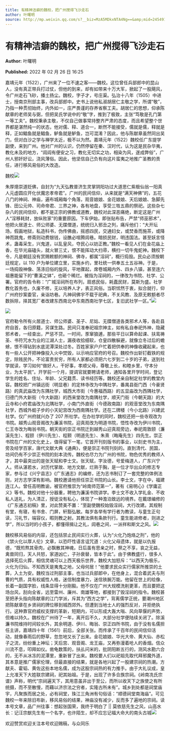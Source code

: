 ```yaml
---
title: 有精神洁癖的魏校，把广州搅得飞沙走石
author: 叶曙明
source: http://mp.weixin.qq.com/s?__biz=MzA5MDkxNTA4Ng==&amp;mid=2454911996&amp;idx=1&amp;sn=36c001b00bc3f8ab42980c429dacbf06&amp;chksm=87a2339db0d5ba8bc4af69bfa47cc79c86fd63788d9546706d55cce9855e24e663c9ef6ec1a8&poc_token=HJ_Do2ejHyO-wNZGG8Q1S8FdPgy1YBBEob-nUEme
---
```


# 有精神洁癖的魏校，把广州搅得飞沙走石

**Author:** 叶曙明

**Published:** 2022 年 02 月 26 日 16:25

嘉靖元年（1522），广州来了一位不速之客——魏校。这位曾任兵部郎中的昆山人，没有真正带兵打过仗，但他的到来，却有如带来十万大军，掀起了一股飓风，令广州走石飞砂，播土扬尘。魏校，字子才，号庄渠。弘治十八年（1505）中进士，授南京刑部主事，改兵部郎中。史书上说他私淑胡居仁主敬之学，所谓“敬”，乃指一种贯彻始终，内外如一，庄严畏谨的存养省察工夫。胡居仁的思想，仰承陈献章的老师吴与弼，但把吴氏学说中的“敬”字，推到了极致，主张“笃敬是孔门第一等工夫”。魏校秉承主敬，不仅自己做事常持整齐严肃的态度，而且希望整个世界都是湛然纯一的状态，他对儒、释、道合一，断然不能接受，儒就是儒，释就是释，正如鲳鱼就是鲳鱼，鲈鱼就是鲈鱼，岂可混淆？因此，他与陈献章虽然同出吴门，但对白沙之学与禅学太近，极不以为然。嘉靖元年（1522）魏校任广东提学副使，来到广州。他对广州的认识，仍然停留在秦、汉时代，认为这是民杂华夷，教化未及的地方，“闾阎有便安之习，教化无切实之功，相染为风，遂成弊俗”，广州人邪奸好讼，浇风薄俗。因此，他坚信自己负有向这片蛮夷之地推广圣教的责任，进行移风易俗的大改造。

魏校![](https://mmbiz.qpic.cn/mmbiz_jpg/PJWG74pLsMb4yhu9EORRhDIVct4kEr7wHNdMbl5OHM9aE6FDblibRhJssZ6EZoB6D40VbXayF15fzlkInIn7nNQ/640?wx_fmt=jpeg)

朱厚熜崇道贬佛，自封为“九天弘教普济生灵掌阴阳功过大道思仁紫极仙翁一阳真人元虚圆应开化伏魔忠孝帝君”。广州的民间信仰，从来就是“满天神佛”的，五花八门的神祠、神庙，遍布城厢每个角落，观音娘娘、金花娘娘、天后娘娘、急脚先锋、田公元帅、司命帝君、三界之神，各有地盘，享受三牲五鼎的祭祀。这些杂七杂八的民间信仰，都不是正宗的佛教或道教，魏校对此深恶痛绝，断定这是广州人“淫移耗财，放纵败家”的重要原因。下车伊始，即张贴布告，严禁“师巫邪术”，他把火居道士、师公师婆、无牒僧道，统统归入邪丑之列，痛斥他们：“大开坛场，假画地狱，私造科书，伪传佛曲，摇惑四民，交通妇女，或焚香而施茶，或降神而跳鬼，修斋则动费银钱，设醮必喧腾闾巷。暗损民财，明违国法。甚至妖言怪术，蛊毒采生，兴鬼道，以乱皇风，夺民心以妨正教。”魏校一看见人们在金花庙上香，在华光庙磕头，就火冒三丈，恨不能挥动大扫帚，横扫一切牛鬼蛇神。魏校下令，凡是朝廷没有赏赐敕额的神祠、佛寺，都属“淫祠”，概行捣毁。民众必须按朝廷规定，以 110 户为单位建立里，实施乡约，里社统一供奉五土五谷神。于是，一场捣毁神像、荡涤旧俗的旋风，平地骤起，席卷城厢内外、四乡八镇，甚至连六祖惠能留下的“曹溪之钵”，也砸个稀烂。被指为淫祠的，一律改为书院、社学、公署。官府的告令称：“广城淫祠所在布列，扇惑民俗，耗蠹民财，莫斯为盛。社学教化首务也，久废不修，无以培养人才，表正风俗。当职怵然于衷，拟合就行，仰广州府抄案委官，亲诣坊巷。凡神祠佛宇不载于祀典，不关风教、及原无敕额者尽数拆除，择其宽厂者改建东西南北中东南西南社学七区，复旧武社学一区。”![](https://mmbiz.qpic.cn/mmbiz_png/Ljib4So7yuWgIM7ul7KPyPelicJfZG8cwP6Vs3jDicKora5ppfpHOjYBnkVCs7icRI8GjVLR9RTlGiciaC0oCsZOKFEQ/640?wx_fmt=png)

![](https://mmbiz.qpic.cn/mmbiz_png/Ljib4So7yuWjGPR5FUXTBiaY9iaick2WQdoNLSrNANTPRfanH7aLCVBbtRiaUDPjeyaCQeiccOst8uAeRfWa5Gq5Q8iag/640?wx_fmt=png)

官府勒令所有火居道士、师公师婆、圣子、尼姑、无牒僧道各类邪术人等，各赴县府自首，各归原籍，另谋生路。民间只准奉祀祖宗神主，如有私自奉祀外神，隐藏邪术者，一经查出，严惩不贷。一时间，豕窜狼逋，那些平日以算命起课、扶鸾祷圣、书符咒水为业的江湖人士，漏夜收拾细软，仓皇四散躲避，就像立冬过后的蟾蜍，恨不得钻到水底泥潭深处过冬。百姓家家户户忙着把供奉的神像收藏起来，也有一些人公开把神像投入火中焚毁，以示响应官府的号召。魏校作出斩钉截铁的规定，除贱民外，不论富贵贫穷，所有人家都必须把六七岁到二十岁的子弟，送到社学就读，学习如何“做好人，干好事，孝顺父母，尊敬上长，和睦乡里，守本分业，为太平民”。开学前一个月，提调官就要聘请老师，通知各里开学时间，登记学生的姓名、住址、年龄、父兄籍贯、读书经历等。魏校还亲自制定社学的教堂内容。魏校把广州镇远街（明显巷）的定林寺改为中隅社学，番禺县衙门西（今豪贤路）的真武庙改为东隅社学，城西大市街（今惠福西路）的五显庙改为西隅社学，归德门外大新街（今大新路）的西来堂改为南隅社学，顺天门街（今朝天路）的大云寺和小府君庙改为北隅社学，小南门外直街（今德政南路）的观音堂改为东南隅社学，西城外蚬子步的小天妃宫改为西南隅社学。还在二牌楼（今小北路）兴建武社学。仅广州府就兴办了 207 所社学。在办社学的同时，魏校还把一些寺观改为书院。越秀山观音阁改为濂溪书院，迎真观改为明道书院，悟性寺改为伊川书院，仁王寺改为晦翁书院。朝天街的崇正书院迁到越秀山迎真观旁边，奉祀周敦颐（濂溪先生）、程颐（伊川先生）、程颢（明道先生）、朱熹（晦庵先生）四先生。崇正书院在广州的文化史上，值得留下一笔，它首开刊刻版书的事业，以刻史书为主，旁及经学百家，唐代文献大典《通典》，便是崇正书院刊刻的。直到清代、民国，坊间仍有不少崇正书院的刻本流传。魏校也尽力为广州的书院，物色优秀的教师人才，其中最突出的是张天赋和李士文。张天赋，字汝德，号爱梅道人，广东兴宁人。师从湛若水，对历代掌故、地方文献，烂熟于胸，是一位才华出众的修志专家，参与过《兴宁县志》《广东通志》的编修，还为志书制订了一套完整的体例法则，对方志学深有影响。魏校邀请他担任崇正书院的山长。李士文，字在中，福建连江人。曾任高明教谕，被官府推崇为“岭南师范第一”，著有《易明心》《学庸正义》等书。魏校对他十分器重，聘他为濂溪书院讲学。李士文不收入学礼金、不收私人送礼，为人清正，授徒没有私心，体现了一种澹泊致远的境界。在戴璟编修的《广东通志初稿》里，对此赞美不置：“至副使魏校始毁淫祠，大行改建。其规制有堂，有寝，有书舍、门屏，轩豁弘敏。每岁各举有学行者为教读，与童生正句读，习礼节，端容仪，暇则教之射。其教法俱有条款刊行。童生能进修者，则进之学”，所以当时的小孩子，都懂得揖让之礼，闾巷之间，一派祥和斯文之风。![](https://mmbiz.qpic.cn/mmbiz_png/Ljib4So7yuWgIM7ul7KPyPelicJfZG8cwP6Vs3jDicKora5ppfpHOjYBnkVCs7icRI8GjVLR9RTlGiciaC0oCsZOKFEQ/640?wx_fmt=png)

魏校移风易俗的内容，还包括禁止民间实行火葬，认为“火化乃炮烙之刑”，他的《禁火化以厚人伦》文章，以恐吓性语言诅咒道：火化父母遗体，就是以仇报德，“既煎熬其骨肉，必飘散其神魂，日后虽有思亲之时，祭之不享，哀之无益，禽兽同归，天人共怒，家道凶亡，子孙衰替，皆本于此”。由于佛教盛行，很多人选择死后火葬，相信灵魂可以上西天极乐世界，魏校大加怒斥：“以西天为极乐，火化为归仙。不知西天是夷鬼之地，父母何居！”他要求民众实行儒家所推崇的土葬，入土为安。魏校当过刑部主事，也当过兵部郎中，在他身上，混合着武夫与刑曹的气质，具有权威性人格，迷信制度暴力，迷信铁腕万能。他留在世上的绘像，长着一副国字脸，线条显得十分刚毅。他不仅在广州大规模洗削更革，而且要把这场台风，刮向全省，远至雷州、廉州、南雄等地，都接到了毁淫祠的指令。魏校甚至把矛头指向陈献章的江门学派，斥其为“西方之学”，背离儒学正统，要潮州地区把陈献章在乡贤祠的牌位移到城西郊外。但遭到当地士人的强烈反对，并拒绝执行。这种靠官府威权支撑的革新，短期内，可以形成大轰大嗡、风向草偃的声势，但难以持久。魏校在广州待了一年，离开后不久，大部分社学便陆续关闭了。除溪濂书院维持时间较长外，其余明道、伊川、晦翁、崇正四所书院，由于没有名儒担任主讲，嘉靖四十年（1561）前后，全部关张。而传承了千百年的民间信仰活动，就像春雨后的野草，忽忽地又长了出来。金花娘娘、华光大帝、黄大仙、赤松子之流，纷纷重上神坛；天后宫、观音阁、龙王庙，又再弥漫着呛人的香烟。信众川流不息，叩拜如仪。凿龟数策的，扶乩问米的，批阴阳断五行的，测风水勘六合的，无不从冰冻的泥潭里，重新冒了出来。魏校要人们以祀祖先取代拜邪魔外道，其本意是推广儒家伦理，但最直接的结果，就是各地兴起了一股建宗祠的热潮。方献夫、霍韬、黄佐这些本地名儒，成为这股宗祠热的有力推手。由于大礼议成，皇上允准天下大姓联宗建祠，祀其始祖。于是，出现了许多合族宗祠。《岭南冼氏宗谱》声称，明代“宗祠遍天下，其用意虽非出于至公，而所以收天下之族使之有所统摄，而不至散慢，而藉以济宗法之穷者，实隆古所未有”。城乡到处都是祠堂庙宇，凡聚族而居之处，必有祠堂，珠江三角洲有句俗话：“顺德祠堂南海庙”。可见魏校一年来除旧布新，移风易俗的结果，神庙没有减少，反而多了遍地的宗祠。读本号文章，品广州往事：想起张国荣，我终于明白了 || 莫依慈先生之风，山高水长：记汪宗猷先生有一个名字，也许陌生，却不应忘记福大命大的南头古城![](https://mmbiz.qpic.cn/mmbiz_jpg/PJWG74pLsMb834ibJ2nVssAue9suVicIvtv8nuzInPop4xP4wWTzoBOUX4cWXMxF8ABIm2qU4A55KNS5uNC1Ionw/640)

欢迎赞赏欢迎关注本号欢迎赐稿，与众同乐
